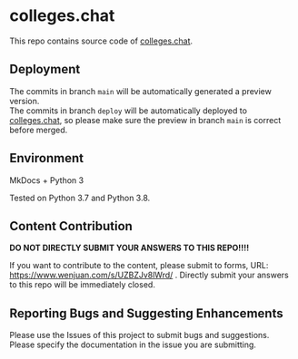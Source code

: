 # colleges.chat

This repo contains source code of [colleges.chat](https://colleges.chat).

## Deployment

The commits in branch `main` will be automatically generated a preview version.  
The commits in branch `deploy` will be automatically deployed to [colleges.chat](https://colleges.chat), so please make sure the preview in branch `main` is correct before merged.

## Environment

MkDocs + Python 3

Tested on Python 3.7 and Python 3.8.

## Content Contribution

**DO NOT DIRECTLY SUBMIT YOUR ANSWERS TO THIS REPO!!!!**

If you want to contribute to the content, please submit to forms, URL: https://www.wenjuan.com/s/UZBZJv8lWrd/ . Directly submit your answers to this repo will be immediately closed.

## Reporting Bugs and Suggesting Enhancements

Please use the Issues of this project to submit bugs and suggestions. Please specify the documentation in the issue you are submitting.
